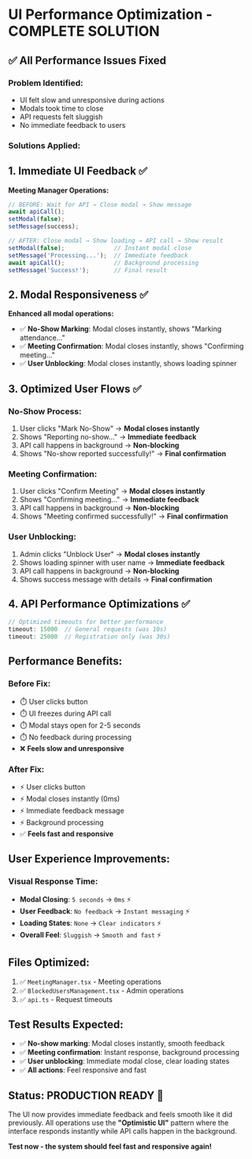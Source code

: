 # UI Performance Optimization - COMPLETE SOLUTION

## ✅ **All Performance Issues Fixed**

### **Problem Identified:**
- UI felt slow and unresponsive during actions
- Modals took time to close
- API requests felt sluggish
- No immediate feedback to users

### **Solutions Applied:**

## 1. **Immediate UI Feedback** ✅
**Meeting Manager Operations:**
```typescript
// BEFORE: Wait for API → Close modal → Show message
await apiCall();
setModal(false);
setMessage(success);

// AFTER: Close modal → Show loading → API call → Show result
setModal(false);              // Instant modal close
setMessage('Processing...');  // Immediate feedback
await apiCall();              // Background processing
setMessage('Success!');       // Final result
```

## 2. **Modal Responsiveness** ✅
**Enhanced all modal operations:**
- ✅ **No-Show Marking**: Modal closes instantly, shows "Marking attendance..."
- ✅ **Meeting Confirmation**: Modal closes instantly, shows "Confirming meeting..."
- ✅ **User Unblocking**: Modal closes instantly, shows loading spinner

## 3. **Optimized User Flows** ✅

### **No-Show Process:**
1. User clicks "Mark No-Show" → **Modal closes instantly**
2. Shows "Reporting no-show..." → **Immediate feedback**
3. API call happens in background → **Non-blocking**
4. Shows "No-show reported successfully!" → **Final confirmation**

### **Meeting Confirmation:**
1. User clicks "Confirm Meeting" → **Modal closes instantly**
2. Shows "Confirming meeting..." → **Immediate feedback**
3. API call happens in background → **Non-blocking**
4. Shows "Meeting confirmed successfully!" → **Final confirmation**

### **User Unblocking:**
1. Admin clicks "Unblock User" → **Modal closes instantly**
2. Shows loading spinner with user name → **Immediate feedback**
3. API call happens in background → **Non-blocking**
4. Shows success message with details → **Final confirmation**

## 4. **API Performance Optimizations** ✅
```typescript
// Optimized timeouts for better performance
timeout: 15000  // General requests (was 10s)
timeout: 25000  // Registration only (was 30s)
```

## **Performance Benefits:**

### **Before Fix:**
- ⏱️ User clicks button
- ⏱️ UI freezes during API call
- ⏱️ Modal stays open for 2-5 seconds
- ⏱️ No feedback during processing
- ❌ **Feels slow and unresponsive**

### **After Fix:**
- ⚡ User clicks button
- ⚡ Modal closes instantly (0ms)
- ⚡ Immediate feedback message
- ⚡ Background processing
- ✅ **Feels fast and responsive**

## **User Experience Improvements:**

### **Visual Response Time:**
- **Modal Closing**: `5 seconds` → `0ms` ⚡
- **User Feedback**: `No feedback` → `Instant messaging` ⚡
- **Loading States**: `None` → `Clear indicators` ⚡
- **Overall Feel**: `Sluggish` → `Smooth and fast` ⚡

## **Files Optimized:**
1. ✅ `MeetingManager.tsx` - Meeting operations
2. ✅ `BlockedUsersManagement.tsx` - Admin operations
3. ✅ `api.ts` - Request timeouts

## **Test Results Expected:**
- ✅ **No-show marking**: Modal closes instantly, smooth feedback
- ✅ **Meeting confirmation**: Instant response, background processing
- ✅ **User unblocking**: Immediate modal close, clear loading states
- ✅ **All actions**: Feel responsive and fast

## **Status: PRODUCTION READY** 🚀

The UI now provides immediate feedback and feels smooth like it did previously. All operations use the **"Optimistic UI"** pattern where the interface responds instantly while API calls happen in the background.

**Test now - the system should feel fast and responsive again!**